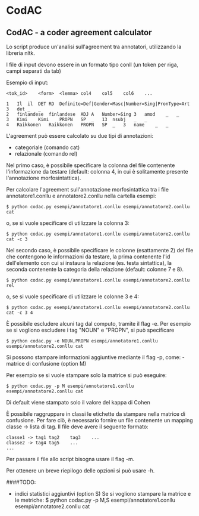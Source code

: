 # CodAC
CodAC - a coder agreement calculator
---
Lo script produce un'analisi sull'agreement tra annotatori, utilizzando la libreria nltk.

I file di input devono essere in un formato tipo conll (un token per riga, campi separati da tab)	

Esempio di input:

	<tok_id>	<form>	<lemma>	col4	col5	col6	...

	1	Il	il	DET	RD	Definite=Def|Gender=Masc|Number=Sing|PronType=Art	3	det	_	_
	2	finlandese	finlandese	ADJ	A	Number=Sing	3	amod	_	_
	3	Kimi	Kimi	PROPN	SP	_	13	nsubj	_	_
	4	Raikkonen	Raikkonen	PROPN	SP	_	3	name	_	_


L'agreement può essere calcolato su due tipi di annotazioni:
- categoriale (comando cat)
- relazionale (comando rel)

Nel primo caso, è possibile specificare la colonna del file contenente l'informazione da testare (default: colonna 4, in cui è solitamente presente l'annotazione morfosintattica).

Per calcolare l'agreement sull'annotazione morfosintattica tra i file annotatore1.conllu e annotatore2.conllu nella cartella esempi:

	$ python codac.py esempi/annotatore1.conllu esempi/annotatore2.conllu cat

o, se si vuole specificare di utilizzare la colonna 3:

	$ python codac.py esempi/annotatore1.conllu esempi/annotatore2.conllu cat -c 3

Nel secondo caso, è possibile specificare le colonne (esattamente 2) del file che contengono le informazioni da testare, la prima contenente l'id dell'elemento con cui si instaura la relazione (es. testa sintattica), la seconda contenente la categoria della relazione (default: colonne 7 e 8).

	$ python codac.py esempi/annotatore1.conllu esempi/annotatore2.conllu rel

o, se si vuole specificare di utilizzare le colonne 3 e 4:

	$ python codac.py esempi/annotatore1.conllu esempi/annotatore2.conllu cat -c 3 4

È possibile escludere alcuni tag dal computo, tramite il flag -e. Per esempio se si vogliono escludere i tag "NOUN" e "PROPN", si può specificare
	
	$ python codac.py -e NOUN,PROPN esempi/annotatore1.conllu esempi/annotatore2.conllu cat
	
Si possono stampare informazioni aggiuntive mediante il flag -p, come:
	- matrice di confusione (option M)
	
Per esempio se si vuole stampare solo la matrice si può eseguire:
	
	$ python codac.py -p M esempi/annotatore1.conllu esempi/annotatore2.conllu cat

Di default viene stampato solo il valore del kappa di Cohen

È possibile raggruppare in classi le etichette da stampare nella matrice di confusione. 
Per fare ciò, è necessario fornire un file contenente un mapping classe -> lista di tag.
Il file deve avere il seguente formato:

	classe1 -> tag1	tag2	tag3	...
	classe2 -> tag4	tag5	...
	...
	
Per passare il file allo script bisogna usare il flag -m.	

Per ottenere un breve riepilogo delle opzioni si può usare -h.


####TODO:
- indici statistici aggiuntivi (option S)
Se si vogliono stampare la matrice e le metriche:
	$ python codac.py -p M,S esempi/annotatore1.conllu esempi/annotatore2.conllu cat
